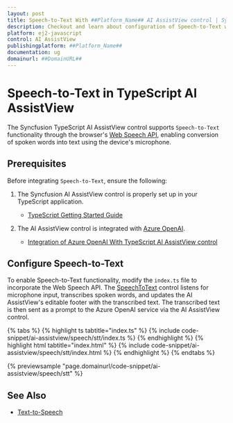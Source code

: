 ```yaml
---
layout: post
title: Speech-to-Text With ##Platform_Name## AI AssistView control | Syncfusion
description: Checkout and learn about configuration of Speech-to-Text with Azure OpenAI in ##Platform_Name## AI AssistView control of Syncfusion Essential JS 2 and more.
platform: ej2-javascript
control: AI AssistView 
publishingplatform: ##Platform_Name##
documentation: ug
domainurl: ##DomainURL##
---
```


# Speech-to-Text in TypeScript AI AssistView

The Syncfusion TypeScript AI AssistView control supports `Speech-to-Text` functionality through the browser's [Web Speech API](https://developer.mozilla.org/en-US/docs/Web/API/Web_Speech_API), enabling conversion of spoken words into text using the device's microphone.

## Prerequisites

Before integrating `Speech-to-Text`, ensure the following:

1. The Syncfusion AI AssistView control is properly set up in your TypeScript application.
    - [TypeScript Getting Started Guide](../ts/getting-started)

2. The AI AssistView control is integrated with [Azure OpenAI](https://microsoft.github.io/PartnerResources/skilling/ai-ml-academy/resources/openai).
    - [Integration of Azure OpenAI With TypeScript AI AssistView control](../ai-integrations/openai-integration)

## Configure Speech-to-Text

To enable Speech-to-Text functionality, modify the `index.ts` file to incorporate the Web Speech API. The [SpeechToText](https://ej2.syncfusion.com/documentation/speech-to-text/getting-started) control listens for microphone input, transcribes spoken words, and updates the AI AssistView's editable footer with the transcribed text. The transcribed text is then sent as a prompt to the Azure OpenAI service via the AI AssistView control.

{% tabs %}
{% highlight ts tabtitle="index.ts" %}
{% include code-snippet/ai-assistview/speech/stt/index.ts %}
{% endhighlight %}
{% highlight html tabtitle="index.html" %}
{% include code-snippet/ai-assistview/speech/stt/index.html %}
{% endhighlight %}
{% endtabs %}
        
{% previewsample "page.domainurl/code-snippet/ai-assistview/speech/stt" %}

## See Also

* [Text-to-Speech](./text-to-speech.md)
